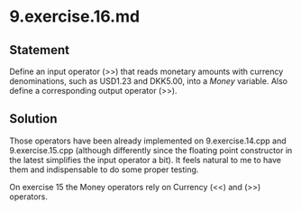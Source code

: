 # 9.exercise.16.md

## Statement

Define an input operator (>>) that reads monetary amounts with currency
denominations, such as USD1.23 and DKK5.00, into a _Money_ variable. Also
define a corresponding output operator (>>).

## Solution

Those operators have been already implemented on 9.exercise.14.cpp and
9.exercise.15.cpp (although differently since the floating point constructor in
the latest simplifies the input operator a bit). It feels natural to me to have
them and indispensable to do some proper testing.

On exercise 15 the Money operators rely on Currency (<<) and (>>) operators.
